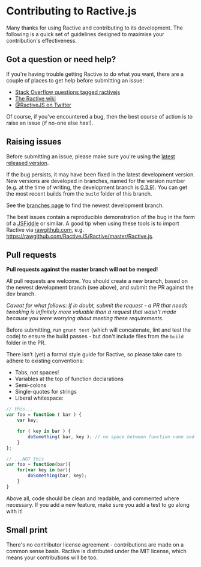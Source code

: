 Contributing to Ractive.js
==========================

Many thanks for using Ractive and contributing to its development. The following is a quick set of guidelines designed to maximise your contribution's effectiveness.


Got a question or need help?
----------------------------

If you're having trouble getting Ractive to do what you want, there are a couple of places to get help before submitting an issue:

* [Stack Overflow questions tagged ractivejs](http://stackoverflow.com/questions/tagged/ractivejs)
* [The Ractive wiki](https://github.com/RactiveJS/Ractive/wiki)
* [@RactiveJS on Twitter](http://twitter.com/RactiveJS)

Of course, if you've encountered a bug, then the best course of action is to raise an issue (if no-one else has!).


Raising issues
--------------

Before submitting an issue, please make sure you're using the [latest released version](https://raw.github.com/RactiveJS/Ractive/master/Ractive.js).

If the bug persists, it may have been fixed in the latest development version. New versions are developed in branches, named for the version number (e.g. at the time of writing, the development branch is [0.3.9](https://github.com/RactiveJS/Ractive/tree/0.3.9)). You can get the most recent builds from the `build` folder of this branch.

See the [branches page](https://github.com/RactiveJS/Ractive/branches) to find the newest development branch.

The best issues contain a reproducible demonstration of the bug in the form of a [JSFiddle](http://jsfiddle.net/VGaLu/) or similar. A good tip when using these tools is to import Ractive via [rawgithub.com](https://rawgithub.com/), e.g. https://rawgithub.com/RactiveJS/Ractive/master/Ractive.js.


Pull requests
-------------


**Pull requests against the master branch will not be merged!**

All pull requests are welcome. You should create a new branch, based on the newest development branch (see above), and submit the PR against the dev branch.

*Caveat for what follows: If in doubt, submit the request - a PR that needs tweaking is infinitely more valuable than a request that wasn't made because you were worrying about meeting these requirements.*

Before submitting, run `grunt test` (which will concatenate, lint and test the code) to ensure the build passes - but don't include files from the `build` folder in the PR.

There isn't (yet) a formal style guide for Ractive, so please take care to adhere to existing conventions:

* Tabs, not spaces!
* Variables at the top of function declarations
* Semi-colons
* Single-quotes for strings
* Liberal whitespace:

```js
// this...
var foo = function ( bar ) {
	var key;

	for ( key in bar ) {
		doSomething( bar, key ); // no space between function name and bracket for invocations
	}
};

// ...NOT this
var foo = function(bar){
	for(var key in bar){
		doSomething(bar, key);
	}
}
```

Above all, code should be clean and readable, and commented where necessary. If you add a new feature, make sure you add a test to go along with it!


Small print
-----------

There's no contributor license agreement - contributions are made on a common sense basis. Ractive is distributed under the MIT license, which means your contributions will be too.
